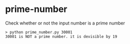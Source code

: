 # prime-number
Check whether or not the input number is a prime number

```
> python prime_number.py 30001
30001 is NOT a prime number. it is devisible by 19
```
